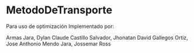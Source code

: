 # MetodoDeTransporte
Para uso de optimización
 Implementado por:
 
 Armas Jara, Dylan Claude
 Castillo Salvador, Jhonatan David
 Gallegos Ortiz, Jose Anthonio
 Mendo Jara, Jossemar Ross
